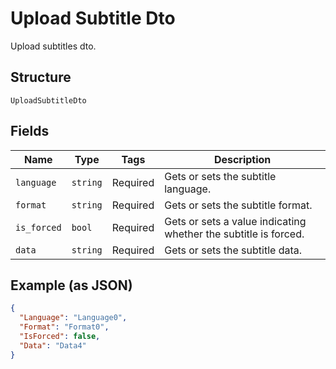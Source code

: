 
# Upload Subtitle Dto

Upload subtitles dto.

## Structure

`UploadSubtitleDto`

## Fields

| Name | Type | Tags | Description |
|  --- | --- | --- | --- |
| `language` | `string` | Required | Gets or sets the subtitle language. |
| `format` | `string` | Required | Gets or sets the subtitle format. |
| `is_forced` | `bool` | Required | Gets or sets a value indicating whether the subtitle is forced. |
| `data` | `string` | Required | Gets or sets the subtitle data. |

## Example (as JSON)

```json
{
  "Language": "Language0",
  "Format": "Format0",
  "IsForced": false,
  "Data": "Data4"
}
```

